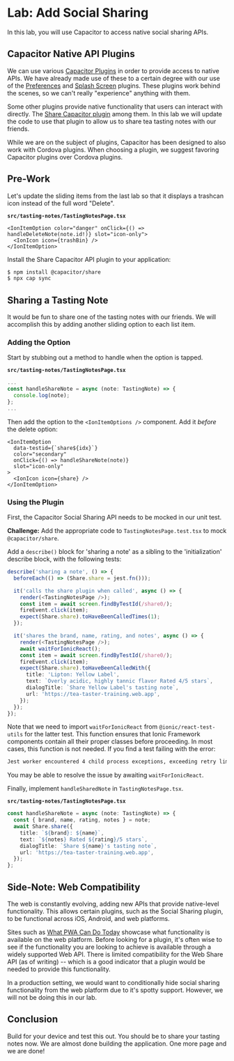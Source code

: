 # Lab: Add Social Sharing

In this lab, you will use Capacitor to access native social sharing APIs.

## Capacitor Native API Plugins

We can use various <a href="https://capacitorjs.com/docs/plugins" target="_blank">Capacitor Plugins</a> in order to provide access to native APIs. We have already made use of these to a certain degree with our use of the <a href="https://capacitorjs.com/docs/apis/preferences" target="_blank">Preferences</a> and <a href="https://capacitorjs.com/docs/apis/splash-screen" target="_blank">Splash Screen</a> plugins. These plugins work behind the scenes, so we can't really "experience" anything with them.

Some other plugins provide native functionality that users can interact with directly. The <a href="https://capacitorjs.com/docs/apis/share" target="_blank">Share Capacitor plugin</a> among them. In this lab we will update the code to use that plugin to allow us to share tea tasting notes with our friends.

While we are on the subject of plugins, Capacitor has been designed to also work with Cordova plugins. When choosing a plugin, we suggest favoring Capacitor plugins over Cordova plugins.

## Pre-Work

Let's update the sliding items from the last lab so that it displays a trashcan icon instead of the full word "Delete".

**`src/tasting-notes/TastingNotesPage.tsx`**

```JSX
<IonItemOption color="danger" onClick={() => handleDeleteNote(note.id!)} slot="icon-only">
  <IonIcon icon={trashBin} />
</IonItemOption>
```

Install the Share Capacitor API plugin to your application:

```bash
$ npm install @capacitor/share
$ npx cap sync
```

## Sharing a Tasting Note

It would be fun to share one of the tasting notes with our friends. We will accomplish this by adding another sliding option to each list item.

### Adding the Option

Start by stubbing out a method to handle when the option is tapped.

**`src/tasting-notes/TastingNotesPage.tsx`**

```TypeScript
...
const handleShareNote = async (note: TastingNote) => {
  console.log(note);
};
...
```

Then add the option to the `<IonItemOptions />` component. Add it _before_ the delete option:

```JSX
<IonItemOption
  data-testid={`share${idx}`}
  color="secondary"
  onClick={() => handleShareNote(note)}
  slot="icon-only"
>
  <IonIcon icon={share} />
</IonItemOption>
```

### Using the Plugin

First, the Capacitor Social Sharing API needs to be mocked in our unit test.

**Challenge:** Add the appropriate code to `TastingNotesPage.test.tsx` to mock `@capacitor/share`.

Add a `describe()` block for 'sharing a note' as a sibling to the 'initialization' describe block, with the following tests:

```TypeScript
describe('sharing a note', () => {
  beforeEach(() => (Share.share = jest.fn()));

  it('calls the share plugin when called', async () => {
    render(<TastingNotesPage />);
    const item = await screen.findByTestId(/share0/);
    fireEvent.click(item);
    expect(Share.share).toHaveBeenCalledTimes(1);
  });

  it('shares the brand, name, rating, and notes', async () => {
    render(<TastingNotesPage />);
    await waitForIonicReact();
    const item = await screen.findByTestId(/share0/);
    fireEvent.click(item);
    expect(Share.share).toHaveBeenCalledWith({
      title: 'Lipton: Yellow Label',
      text: `Overly acidic, highly tannic flavor Rated 4/5 stars`,
      dialogTitle: `Share Yellow Label's tasting note`,
      url: 'https://tea-taster-training.web.app',
    });
  });
});
```

Note that we need to import `waitForIonicReact` from `@ionic/react-test-utils` for the latter test. This function ensures that Ionic Framework components contain all their proper classes before proceeding. In most cases, this function is not needed. If you find a test failing with the error:

```bash
Jest worker encountered 4 child process exceptions, exceeding retry limit
```

You may be able to resolve the issue by awaiting `waitForIonicReact`.

Finally, implement `handleSharedNote` in `TastingNotesPage.tsx`.

**`src/tasting-notes/TastingNotesPage.tsx`**

```TypeScript
const handleShareNote = async (note: TastingNote) => {
  const { brand, name, rating, notes } = note;
  await Share.share({
    title: `${brand}: ${name}`,
    text: `${notes} Rated ${rating}/5 stars`,
    dialogTitle: `Share ${name}'s tasting note`,
    url: 'https://tea-taster-training.web.app',
  });
};
```

## Side-Note: Web Compatibility

The web is constantly evolving, adding new APIs that provide native-level functionality. This allows certain plugins, such as the Social Sharing plugin, to be functional across iOS, Android, and web platforms.

Sites such as <a href="https://whatpwacando.today/" target="_blank">What PWA Can Do Today</a> showcase what functionality is available on the web platform. Before looking for a plugin, it's often wise to see if the functionality you are looking to achieve is available through a widely supported Web API. There is limited compatibility for the Web Share API (as of writing) -- which is a good indicator that a plugin would be needed to provide this functionality.

In a production setting, we would want to conditionally hide social sharing functionality from the web platform due to it's spotty support. However, we will not be doing this in our lab.

## Conclusion

Build for your device and test this out. You should be to share your tasting notes now. We are almost done building the application. One more page and we are done!

